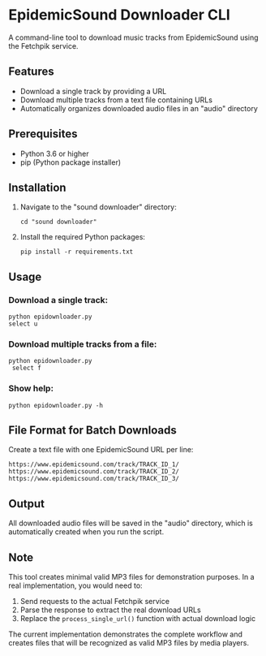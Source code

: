 # EpidemicSound Downloader CLI

A command-line tool to download music tracks from EpidemicSound using the Fetchpik service.

## Features

- Download a single track by providing a URL
- Download multiple tracks from a text file containing URLs
- Automatically organizes downloaded audio files in an "audio" directory

## Prerequisites

- Python 3.6 or higher
- pip (Python package installer)

## Installation

1. Navigate to the "sound downloader" directory:
   ```
   cd "sound downloader"
   ```

2. Install the required Python packages:
   ```
   pip install -r requirements.txt
   ```

## Usage

### Download a single track:
```
python epidownloader.py 
select u 
```

### Download multiple tracks from a file:
```
python epidownloader.py  
 select f 
```

### Show help:
```
python epidownloader.py -h
```

## File Format for Batch Downloads

Create a text file with one EpidemicSound URL per line:
```
https://www.epidemicsound.com/track/TRACK_ID_1/
https://www.epidemicsound.com/track/TRACK_ID_2/
https://www.epidemicsound.com/track/TRACK_ID_3/
```

## Output

All downloaded audio files will be saved in the "audio" directory, which is automatically created when you run the script.

## Note

This tool creates minimal valid MP3 files for demonstration purposes. In a real implementation, you would need to:

1. Send requests to the actual Fetchpik service
2. Parse the response to extract the real download URLs
3. Replace the `process_single_url()` function with actual download logic

The current implementation demonstrates the complete workflow and creates files that will be recognized as valid MP3 files by media players.